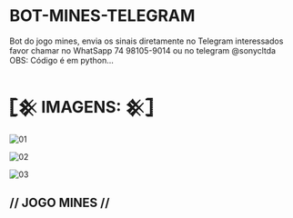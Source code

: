 # BOT-MINES-TELEGRAM
Bot do jogo mines, envia os sinais diretamente no Telegram
interessados favor chamar no WhatSapp 74 98105-9014 ou no telegram @sonycltda
OBS: Código é em python...
# 𓊈𒆜 IMAGENS: 𒆜𓊉

![01](https://user-images.githubusercontent.com/65465300/237952989-9cd354cd-f132-4b45-8842-f6c2172d8d2f.jpg)

![02](https://user-images.githubusercontent.com/65465300/237954526-95f46f92-3511-484a-8851-aefc1270507f.jpeg)

![03](https://user-images.githubusercontent.com/65465300/237954638-6a449da3-f3a6-43b8-9cae-bce883546544.jpg)

## // JOGO MINES //
